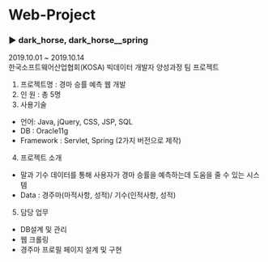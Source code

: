 # Web-Project
 ### ▶ dark_horse, dark_horse__spring
 2019.10.01 ~ 2019.10.14     
 한국소프트웨어산업협회(KOSA) 빅데이터 개발자 양성과정 팀 프로젝트          
 1. 프로젝트명   : 경마 승률 예측 웹 개발       
 2. 인      원  : 총 5명        
 3. 사용기술          
 - 언어: Java, jQuery, CSS, JSP, SQL
 - DB : Oracle11g
 - Framework : Servlet, Spring (2가지 버전으로 제작)          
 4. 프로젝트 소개          
 - 말과 기수 데이터를 통해 사용자가 경마 승률을 예측하는데 도움을 줄 수 있는 시스템
 - Data : 경주마(마적사항, 성적)/ 기수(인적사항, 성적)                   
 5. 담당 업무          
 - DB설계 및 관리
 - 웹 크롤링
 - 경주마 프로필 페이지 설계 및 구현
 

